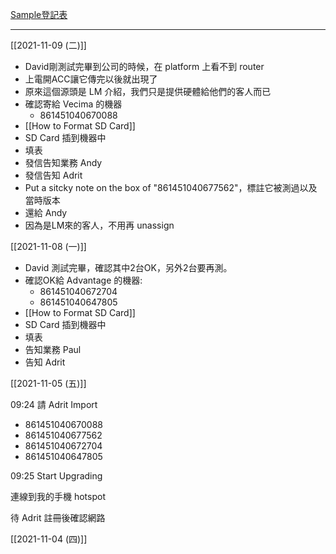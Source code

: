 
[Sample登記表](https://docs.google.com/spreadsheets/d/1b-vdVmNpRJRRcMJKQ6YLuKp7PbTOslTs/edit?usp=sharing&ouid=112782493369308983971&rtpof=true&sd=true)

---

[[2021-11-09 (二)]]
 - David剛測試完畢到公司的時候，在 platform 上看不到 router
 - 上電開ACC讓它傳完以後就出現了
 - 原來這個源頭是 LM 介紹，我們只是提供硬體給他們的客人而已
 - 確認寄給 Vecima 的機器
	  - 861451040670088
 - [[How to Format SD Card]]
 - SD Card 插到機器中
 - 填表
 - 發信告知業務 Andy
 - 發信告知 Adrit
 - Put a sitcky note on the box of "861451040677562"，標註它被測過以及當時版本
 - 還給 Andy
 - 因為是LM來的客人，不用再 unassign

[[2021-11-08 (一)]]
- David 測試完畢，確認其中2台OK，另外2台要再測。
- 確認OK給 Advantage 的機器: 
	- 861451040672704
	- 861451040647805
- [[How to Format SD Card]]
- SD Card 插到機器中
- 填表
- 告知業務 Paul
- 告知 Adrit

[[2021-11-05 (五)]]

09:24 請 Adrit Import
- 861451040670088
- 861451040677562
- 861451040672704
- 861451040647805

09:25 Start Upgrading

連線到我的手機 hotspot

待 Adrit 註冊後確認網路

[[2021-11-04 (四)]]


